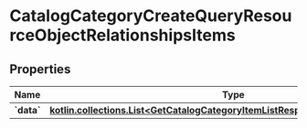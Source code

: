
# CatalogCategoryCreateQueryResourceObjectRelationshipsItems

## Properties
| Name | Type | Description | Notes |
| ------------ | ------------- | ------------- | ------------- |
| **&#x60;data&#x60;** | [**kotlin.collections.List&lt;GetCatalogCategoryItemListResponseCollectionDataInner&gt;**](GetCatalogCategoryItemListResponseCollectionDataInner.md) |  |  [optional] |



